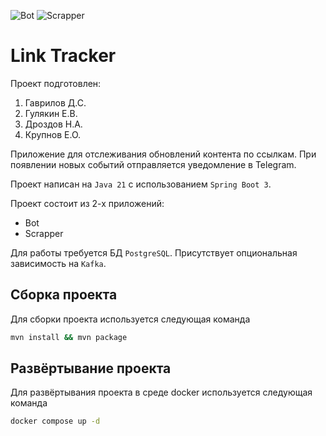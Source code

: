 ![Bot](https://github.com/Byte-Bosses/linktracker/actions/workflows/bot.yml/badge.svg)
![Scrapper](https://github.com/Byte-Bosses/linktracker/actions/workflows/scrapper.yml/badge.svg)

# Link Tracker

Проект подготовлен:
1. Гаврилов Д.С.
2. Гулякин Е.В.
3. Дроздов Н.А.
4. Крупнов Е.О.

Приложение для отслеживания обновлений контента по ссылкам.
При появлении новых событий отправляется уведомление в Telegram.

Проект написан на `Java 21` с использованием `Spring Boot 3`.

Проект состоит из 2-х приложений:
* Bot
* Scrapper

Для работы требуется БД `PostgreSQL`. Присутствует опциональная зависимость на `Kafka`.

## Сборка проекта
Для сборки проекта используется следующая команда
```bash
mvn install && mvn package
```

## Развёртывание проекта
Для развёртывания проекта в среде docker используется следующая команда
```bash
docker compose up -d
```
